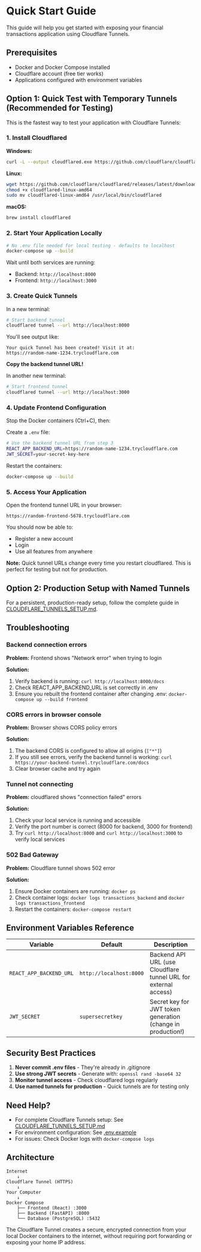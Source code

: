# Quick Start Guide

This guide will help you get started with exposing your financial transactions application using Cloudflare Tunnels.

## Prerequisites

- Docker and Docker Compose installed
- Cloudflare account (free tier works)
- Applications configured with environment variables

## Option 1: Quick Test with Temporary Tunnels (Recommended for Testing)

This is the fastest way to test your application with Cloudflare Tunnels:

### 1. Install Cloudflared

**Windows:**
```bash
curl -L --output cloudflared.exe https://github.com/cloudflare/cloudflared/releases/latest/download/cloudflared-windows-amd64.exe
```

**Linux:**
```bash
wget https://github.com/cloudflare/cloudflared/releases/latest/download/cloudflared-linux-amd64
chmod +x cloudflared-linux-amd64
sudo mv cloudflared-linux-amd64 /usr/local/bin/cloudflared
```

**macOS:**
```bash
brew install cloudflared
```

### 2. Start Your Application Locally

```bash
# No .env file needed for local testing - defaults to localhost
docker-compose up --build
```

Wait until both services are running:
- Backend: `http://localhost:8000`
- Frontend: `http://localhost:3000`

### 3. Create Quick Tunnels

In a new terminal:
```bash
# Start backend tunnel
cloudflared tunnel --url http://localhost:8000
```

You'll see output like:
```
Your quick Tunnel has been created! Visit it at:
https://random-name-1234.trycloudflare.com
```

**Copy the backend tunnel URL!**

In another new terminal:
```bash
# Start frontend tunnel
cloudflared tunnel --url http://localhost:3000
```

### 4. Update Frontend Configuration

Stop the Docker containers (Ctrl+C), then:

Create a `.env` file:
```bash
# Use the backend tunnel URL from step 3
REACT_APP_BACKEND_URL=https://random-name-1234.trycloudflare.com
JWT_SECRET=your-secret-key-here
```

Restart the containers:
```bash
docker-compose up --build
```

### 5. Access Your Application

Open the frontend tunnel URL in your browser:
```
https://random-frontend-5678.trycloudflare.com
```

You should now be able to:
- Register a new account
- Login
- Use all features from anywhere

**Note:** Quick tunnel URLs change every time you restart cloudflared. This is perfect for testing but not for production.

## Option 2: Production Setup with Named Tunnels

For a persistent, production-ready setup, follow the complete guide in [CLOUDFLARE_TUNNELS_SETUP.md](./CLOUDFLARE_TUNNELS_SETUP.md).

## Troubleshooting

### Backend connection errors

**Problem:** Frontend shows "Network error" when trying to login

**Solution:**
1. Verify backend is running: `curl http://localhost:8000/docs`
2. Check REACT_APP_BACKEND_URL is set correctly in .env
3. Ensure you rebuilt the frontend container after changing .env: `docker-compose up --build frontend`

### CORS errors in browser console

**Problem:** Browser shows CORS policy errors

**Solution:**
1. The backend CORS is configured to allow all origins (`["*"]`)
2. If you still see errors, verify the backend tunnel is working: `curl https://your-backend-tunnel.trycloudflare.com/docs`
3. Clear browser cache and try again

### Tunnel not connecting

**Problem:** cloudflared shows "connection failed" errors

**Solution:**
1. Check your local service is running and accessible
2. Verify the port number is correct (8000 for backend, 3000 for frontend)
3. Try `curl http://localhost:8000` and `curl http://localhost:3000` to verify local services

### 502 Bad Gateway

**Problem:** Cloudflare tunnel shows 502 error

**Solution:**
1. Ensure Docker containers are running: `docker ps`
2. Check container logs: `docker logs transactions_backend` and `docker logs transactions_frontend`
3. Restart the containers: `docker-compose restart`

## Environment Variables Reference

| Variable | Default | Description |
|----------|---------|-------------|
| `REACT_APP_BACKEND_URL` | `http://localhost:8000` | Backend API URL (use Cloudflare tunnel URL for external access) |
| `JWT_SECRET` | `supersecretkey` | Secret key for JWT token generation (change in production!) |

## Security Best Practices

1. **Never commit .env files** - They're already in .gitignore
2. **Use strong JWT secrets** - Generate with: `openssl rand -base64 32`
3. **Monitor tunnel access** - Check cloudflared logs regularly
4. **Use named tunnels for production** - Quick tunnels are for testing only

## Need Help?

- For complete Cloudflare Tunnels setup: See [CLOUDFLARE_TUNNELS_SETUP.md](./CLOUDFLARE_TUNNELS_SETUP.md)
- For environment configuration: See [.env.example](./.env.example)
- For issues: Check Docker logs with `docker-compose logs`

## Architecture

```
Internet
    ↓
Cloudflare Tunnel (HTTPS)
    ↓
Your Computer
    ↓
Docker Compose
    ├── Frontend (React) :3000
    ├── Backend (FastAPI) :8000
    └── Database (PostgreSQL) :5432
```

The Cloudflare Tunnel creates a secure, encrypted connection from your local Docker containers to the internet, without requiring port forwarding or exposing your home IP address.
